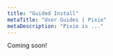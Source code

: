 ```yaml
---
title: "Guided Install"
metaTitle: "User Guides | Pixie"
metaDescription: "Pixie is ..."
---
```


Coming soon!